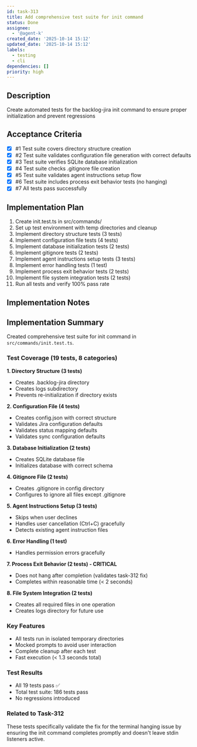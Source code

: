 ```yaml
---
id: task-313
title: Add comprehensive test suite for init command
status: Done
assignee:
  - '@agent-k'
created_date: '2025-10-14 15:12'
updated_date: '2025-10-14 15:12'
labels:
  - testing
  - cli
dependencies: []
priority: high
---
```


## Description

<!-- SECTION:DESCRIPTION:BEGIN -->
Create automated tests for the backlog-jira init command to ensure proper initialization and prevent regressions
<!-- SECTION:DESCRIPTION:END -->

## Acceptance Criteria
<!-- AC:BEGIN -->
- [x] #1 Test suite covers directory structure creation
- [x] #2 Test suite validates configuration file generation with correct defaults
- [x] #3 Test suite verifies SQLite database initialization
- [x] #4 Test suite checks .gitignore file creation
- [x] #5 Test suite validates agent instructions setup flow
- [x] #6 Test suite includes process exit behavior tests (no hanging)
- [x] #7 All tests pass successfully
<!-- AC:END -->

## Implementation Plan

<!-- SECTION:PLAN:BEGIN -->
1. Create init.test.ts in src/commands/
2. Set up test environment with temp directories and cleanup
3. Implement directory structure tests (3 tests)
4. Implement configuration file tests (4 tests)
5. Implement database initialization tests (2 tests)
6. Implement gitignore tests (2 tests)
7. Implement agent instructions setup tests (3 tests)
8. Implement error handling tests (1 test)
9. Implement process exit behavior tests (2 tests)
10. Implement file system integration tests (2 tests)
11. Run all tests and verify 100% pass rate
<!-- SECTION:PLAN:END -->

## Implementation Notes

<!-- SECTION:NOTES:BEGIN -->
## Implementation Summary

Created comprehensive test suite for init command in `src/commands/init.test.ts`.

### Test Coverage (19 tests, 8 categories)

**1. Directory Structure (3 tests)**
- Creates .backlog-jira directory
- Creates logs subdirectory
- Prevents re-initialization if directory exists

**2. Configuration File (4 tests)**
- Creates config.json with correct structure
- Validates Jira configuration defaults
- Validates status mapping defaults
- Validates sync configuration defaults

**3. Database Initialization (2 tests)**
- Creates SQLite database file
- Initializes database with correct schema

**4. Gitignore File (2 tests)**
- Creates .gitignore in config directory
- Configures to ignore all files except .gitignore

**5. Agent Instructions Setup (3 tests)**
- Skips when user declines
- Handles user cancellation (Ctrl+C) gracefully
- Detects existing agent instruction files

**6. Error Handling (1 test)**
- Handles permission errors gracefully

**7. Process Exit Behavior (2 tests) - CRITICAL**
- Does not hang after completion (validates task-312 fix)
- Completes within reasonable time (< 2 seconds)

**8. File System Integration (2 tests)**
- Creates all required files in one operation
- Creates logs directory for future use

### Key Features
- All tests run in isolated temporary directories
- Mocked prompts to avoid user interaction
- Complete cleanup after each test
- Fast execution (< 1.3 seconds total)

### Test Results
- All 19 tests pass ✅
- Total test suite: 186 tests pass
- No regressions introduced

### Related to Task-312
These tests specifically validate the fix for the terminal hanging issue by ensuring the init command completes promptly and doesn't leave stdin listeners active.
<!-- SECTION:NOTES:END -->
